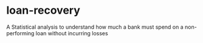 # loan-recovery
A Statistical analysis to understand how much a bank must spend on a non-performing loan without incurring losses
